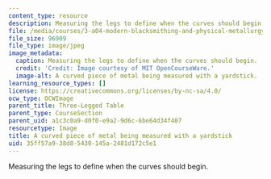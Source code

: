 ```yaml
---
content_type: resource
description: Measuring the legs to define when the curves should begin.
file: /media/courses/3-a04-modern-blacksmithing-and-physical-metallurgy-fall-2008/35ff57a938d85430145a2481d172c5e1_084.jpg
file_size: 96909
file_type: image/jpeg
image_metadata:
  caption: Measuring the legs to define when the curves should begin.
  credit: 'Credit: Image courtesy of MIT OpenCourseWare.'
  image-alt: A curved piece of metal being measured with a yardstick.
learning_resource_types: []
license: https://creativecommons.org/licenses/by-nc-sa/4.0/
ocw_type: OCWImage
parent_title: Three-Legged Table
parent_type: CourseSection
parent_uid: a1c3c0a9-d0f0-e9a2-9d6c-6be64d34f407
resourcetype: Image
title: A curved piece of metal being measured with a yardstick
uid: 35ff57a9-38d8-5430-145a-2481d172c5e1
---
```

Measuring the legs to define when the curves should begin.